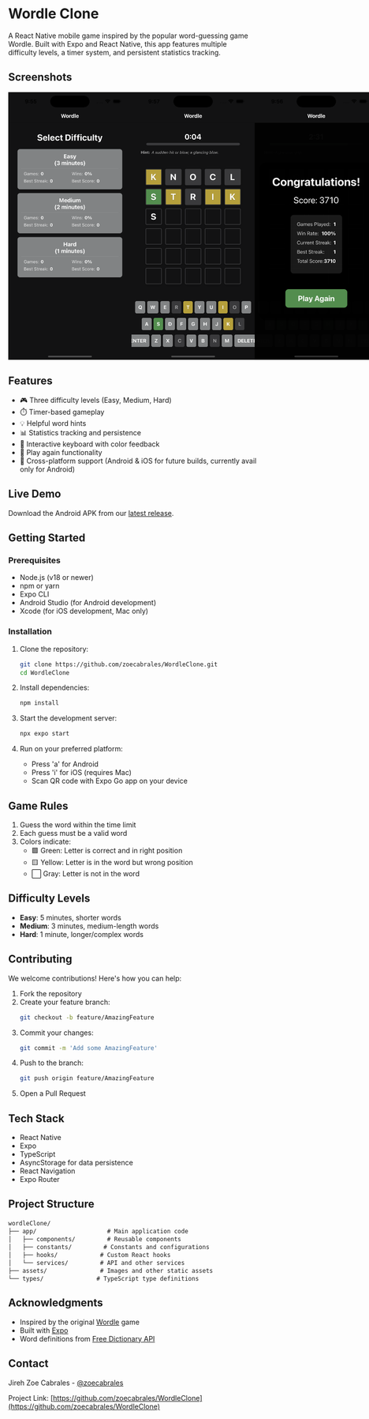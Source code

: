 # Wordle Clone

A React Native mobile game inspired by the popular word-guessing game Wordle. Built with Expo and React Native, this app features multiple difficulty levels, a timer system, and persistent statistics tracking.

## Screenshots

<div align="center">
  <div style="display: flex; justify-content: space-between;">
    <img src="assets/images/difficultyScreen.png" alt="Difficulty Selection Screen" width="250"/>
    <img src="assets/images/mainScreen.png" alt="Main Game Screen" width="250"/>
    <img src="assets/images/winLossScreen.png" alt="Game Result Screen" width="250"/>
  </div>
</div>

## Features

- 🎮 Three difficulty levels (Easy, Medium, Hard)
- ⏱️ Timer-based gameplay
- 💡 Helpful word hints
- 📊 Statistics tracking and persistence
- 🎨 Interactive keyboard with color feedback
- 🔄 Play again functionality
- 📱 Cross-platform support (Android & iOS for future builds, currently avail only for Android)

## Live Demo

Download the Android APK from our [latest release](https://github.com/zoecabrales/WordleClone/releases/latest).

## Getting Started

### Prerequisites

- Node.js (v18 or newer)
- npm or yarn
- Expo CLI
- Android Studio (for Android development)
- Xcode (for iOS development, Mac only)

### Installation

1. Clone the repository:
   ```bash
   git clone https://github.com/zoecabrales/WordleClone.git
   cd WordleClone
   ```

2. Install dependencies:
   ```bash
   npm install
   ```

3. Start the development server:
   ```bash
   npx expo start
   ```

4. Run on your preferred platform:
   - Press 'a' for Android
   - Press 'i' for iOS (requires Mac)
   - Scan QR code with Expo Go app on your device

## Game Rules

1. Guess the word within the time limit
2. Each guess must be a valid word
3. Colors indicate:
   - 🟩 Green: Letter is correct and in right position
   - 🟨 Yellow: Letter is in the word but wrong position
   - ⬜ Gray: Letter is not in the word

## Difficulty Levels

- **Easy**: 5 minutes, shorter words
- **Medium**: 3 minutes, medium-length words
- **Hard**: 1 minute, longer/complex words

## Contributing

We welcome contributions! Here's how you can help:

1. Fork the repository
2. Create your feature branch:
   ```bash
   git checkout -b feature/AmazingFeature
   ```
3. Commit your changes:
   ```bash
   git commit -m 'Add some AmazingFeature'
   ```
4. Push to the branch:
   ```bash
   git push origin feature/AmazingFeature
   ```
5. Open a Pull Request

## Tech Stack

- React Native
- Expo
- TypeScript
- AsyncStorage for data persistence
- React Navigation
- Expo Router

## Project Structure

```
wordleClone/
├── app/                    # Main application code
│   ├── components/         # Reusable components
│   ├── constants/         # Constants and configurations
│   ├── hooks/            # Custom React hooks
│   └── services/         # API and other services
├── assets/               # Images and other static assets
└── types/               # TypeScript type definitions
```

## Acknowledgments

- Inspired by the original [Wordle](https://www.nytimes.com/games/wordle/index.html) game
- Built with [Expo](https://expo.dev/)
- Word definitions from [Free Dictionary API](https://dictionaryapi.dev/)

## Contact

Jireh Zoe Cabrales - [@zoecabrales](https://github.com/zoecabrales)

Project Link: [https://github.com/zoecabrales/WordleClone](https://github.com/zoecabrales/WordleClone)
